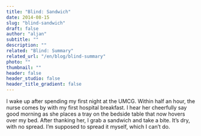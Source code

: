 ```yaml
---
title: "Blind: Sandwich"
date: 2014-08-15
slug: "blind-sandwich"
draft: false
author: "aljan"
subtitle: ""
description: ""
related: "Blind: Summary"
related_url: "/en/blog/blind-summary"
photo: ""
thumbnail: ""
header: false
header_studio: false
header_title_gradient: false
---
```


I wake up after spending my first night at the UMCG. Within half an hour, the nurse comes by with my first hospital breakfast. I hear her cheerfully say good morning as she places a tray on the bedside table that now hovers over my bed. After thanking her, I grab a sandwich and take a bite. It’s dry, with no spread. I’m supposed to spread it myself, which I can’t do.
